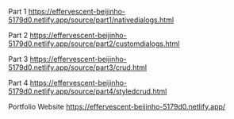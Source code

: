 Part 1 https://effervescent-beijinho-5179d0.netlify.app/source/part1/nativedialogs.html

Part 2 https://effervescent-beijinho-5179d0.netlify.app/source/part2/customdialogs.html

Part 3 https://effervescent-beijinho-5179d0.netlify.app/source/part3/crud.html

Part 4 https://effervescent-beijinho-5179d0.netlify.app/source/part4/styledcrud.html

Portfolio Website https://effervescent-beijinho-5179d0.netlify.app/